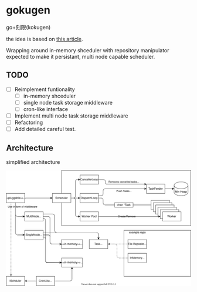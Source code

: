 # gokugen

go+刻限(kokugen)

the idea is based on [this article](https://qiita.com/kawasin73/items/7af6766c7898a656b1ee).

Wrapping around in-memory shceduler with repository manipulator expected to make it persistant, multi node capable scheduler.

## TODO

- [ ] Reimplement funtionality
  - [ ] in-memory shceduler
  - [ ] single node task storage middleware
  - [ ] cron-like interface
- [ ] Implement multi node task storage middleware
- [ ] Refactoring
- [ ] Add detailed careful test.

## Architecture

simplified architecture

![simplified_architecture](./arch.drawio.svg)
